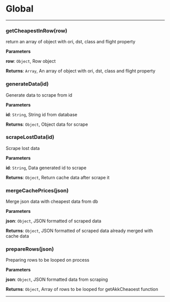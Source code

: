 # Global





* * *

### getCheapestInRow(row) 

return an array of object with ori, dst, class and flight property

**Parameters**

**row**: `Object`, Row object

**Returns**: `Array`, An array of object with ori, dst, class and flight property


### generateData(id) 

Generate data to scrape from id

**Parameters**

**id**: `String`, String id from database

**Returns**: `Object`, Object data for scrape


### scrapeLostData(id) 

Scrape lost data

**Parameters**

**id**: `String`, Data generated id to scrape

**Returns**: `Object`, Return cache data after scrape it


### mergeCachePrices(json) 

Merge json data with cheapest data from db

**Parameters**

**json**: `Object`, JSON formatted of scraped data

**Returns**: `Object`, JSON formatted of scraped data already merged with cache data


### prepareRows(json) 

Preparing rows to be looped on process

**Parameters**

**json**: `Object`, JSON formatted data from scraping

**Returns**: `Object`, Array of rows to be looped for getAkkCheaoest function



* * *










